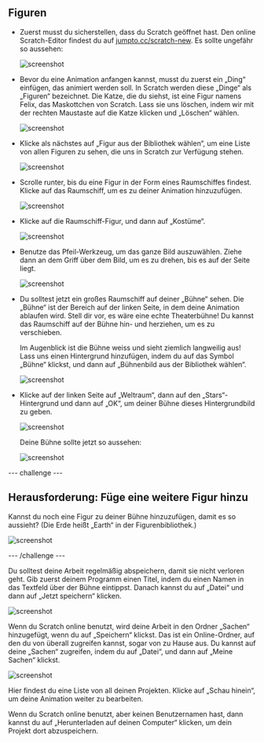 ## Figuren

+ Zuerst musst du sicherstellen, dass du Scratch geöffnet hast. Den online Scratch-Editor findest du auf <a href="http://jumpto.cc/scratch-new">jumpto.cc/scratch-new</a>. Es sollte ungefähr so aussehen:

	![screenshot](images/space-scratch.png)

+ Bevor du eine Animation anfangen kannst, musst du zuerst ein „Ding“ einfügen, das animiert werden soll. In Scratch werden diese „Dinge“ als „Figuren“ bezeichnet. Die Katze, die du siehst, ist eine Figur namens Felix, das Maskottchen von Scratch. Lass sie uns löschen, indem wir mit der rechten Maustaste auf die Katze klicken und „Löschen“ wählen.

	![screenshot](images/space-delete.png)

+ Klicke als nächstes auf „Figur aus der Bibliothek wählen“, um eine Liste von allen Figuren zu sehen, die uns in Scratch zur Verfügung stehen.

	![screenshot](images/space-sprite-library.png)

+ Scrolle runter, bis du eine Figur in der Form eines Raumschiffes findest. Klicke auf das Raumschiff, um es zu deiner Animation hinzuzufügen.

	![screenshot](images/space-sprite-spaceship.png)

+ Klicke auf die Raumschiff-Figur, und dann auf „Kostüme“.

	![screenshot](images/space-costume.png)

+ Benutze das Pfeil-Werkzeug, um das ganze Bild auszuwählen. Ziehe dann an dem Griff über dem Bild, um es zu drehen, bis es auf der Seite liegt.

	![screenshot](images/space-rotate.png)

+ Du solltest jetzt ein großes Raumschiff auf deiner „Bühne“ sehen. Die „Bühne“ ist der Bereich auf der linken Seite, in dem deine Animation ablaufen wird. Stell dir vor, es wäre eine echte Theaterbühne! Du kannst das Raumschiff auf der Bühne hin- und herziehen, um es zu verschieben.

	Im Augenblick ist die Bühne weiss und sieht ziemlich langweilig aus! Lass uns einen Hintergrund hinzufügen, indem du auf das Symbol „Bühne“ klickst, und dann auf „Bühnenbild aus der Bibliothek wählen“.

	![screenshot](images/space-stage.png)

+ Klicke auf der linken Seite auf „Weltraum“, dann auf den „Stars“-Hintergrund und dann auf „OK“, um deiner Bühne dieses Hintergrundbild zu geben.

	![screenshot](images/space-backdrop.png)

	Deine Bühne sollte jetzt so aussehen:

	![screenshot](images/space-step1.png)

--- challenge ---
## Herausforderung: Füge eine weitere Figur hinzu 
Kannst du noch eine Figur zu deiner Bühne hinzuzufügen, damit es so aussieht? (Die Erde heißt „Earth“ in der Figurenbibliothek.)

![screenshot](images/space-earth.png)

--- /challenge ---

Du solltest deine Arbeit regelmäßig abspeichern, damit sie nicht verloren geht. Gib zuerst deinem Programm einen Titel, indem du einen Namen in das Textfeld über der Bühne eintippst. Danach kannst du auf „Datei“ und dann auf „Jetzt speichern“ klicken.

![screenshot](images/space-save.png)

Wenn du Scratch online benutzt, wird deine Arbeit in den Ordner „Sachen“ hinzugefügt, wenn du auf „Speichern“ klickst. Das ist ein Online-Ordner, auf den du von überall zugreifen kannst, sogar von zu Hause aus. Du kannst auf deine „Sachen“ zugreifen, indem du auf „Datei“, und dann auf „Meine Sachen“ klickst.

![screenshot](images/space-stuff.png)

Hier findest du eine Liste von all deinen Projekten. Klicke auf „Schau hinein“, um deine Animation weiter zu bearbeiten.

Wenn du Scratch online benutzt, aber keinen Benutzernamen hast, dann kannst du auf „Herunterladen auf deinen Computer“ klicken, um dein Projekt dort abzuspeichern.
